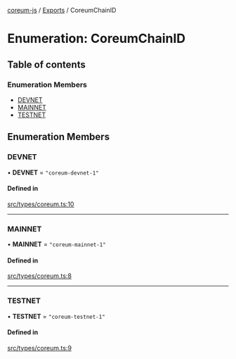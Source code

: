 [coreum-js](../README.md) / [Exports](../modules.md) / CoreumChainID

# Enumeration: CoreumChainID

## Table of contents

### Enumeration Members

- [DEVNET](CoreumChainID.md#devnet)
- [MAINNET](CoreumChainID.md#mainnet)
- [TESTNET](CoreumChainID.md#testnet)

## Enumeration Members

### DEVNET

• **DEVNET** = ``"coreum-devnet-1"``

#### Defined in

[src/types/coreum.ts:10](https://github.com/CooperFoundation/coreum-js/blob/e00873a/src/types/coreum.ts#L10)

___

### MAINNET

• **MAINNET** = ``"coreum-mainnet-1"``

#### Defined in

[src/types/coreum.ts:8](https://github.com/CooperFoundation/coreum-js/blob/e00873a/src/types/coreum.ts#L8)

___

### TESTNET

• **TESTNET** = ``"coreum-testnet-1"``

#### Defined in

[src/types/coreum.ts:9](https://github.com/CooperFoundation/coreum-js/blob/e00873a/src/types/coreum.ts#L9)
